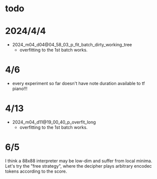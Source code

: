 # todo

# 2024/4/4
- 2024_m04_d04@04_58_03_p_fit_batch_dirty_working_tree
  - overfitting to the 1st batch works.  

# 4/6
- every experiment so far doesn't have note duration available to tf piano!!!

# 4/13
- 2024_m04_d11@19_00_40_p_overfit_long
  - overfitting to the 1st batch works.  

# 6/5
I think a 88x88 interpreter may be low-dim and suffer from local minima. Let's try the "free strategy", where the decipher plays arbitrary encodec tokens according to the score. 
